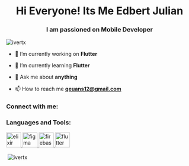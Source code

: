 <h1 align="center">Hi Everyone! Its Me Edbert Julian</h1>
<h3 align="center">I am passioned on Mobile Developer</h3>

<p align="left"> <img src="https://komarev.com/ghpvc/?username=ivertx&label=Profile%20views&color=0e75b6&style=flat" alt="ivertx" /> </p>

- 🔭 I’m currently working on **Flutter**

- 🌱 I’m currently learning **Flutter**

- 💬 Ask me about **anything**

- 📫 How to reach me **qeuans12@gmail.com**

<h3 align="left">Connect with me:</h3>
<p align="left">
</p>

<h3 align="left">Languages and Tools:</h3>
<p align="left">
  <a href="https://www.figma.com/" target="_blank" rel="noreferrer"> <img src="https://www.vectorlogo.zone/logos/elixir/elixir-icon.svg" alt="elixir" width="40" height="40"/> </a>
  <a href="https://www.figma.com/" target="_blank" rel="noreferrer"> <img src="https://www.vectorlogo.zone/logos/figma/figma-icon.svg" alt="figma" width="40" height="40"/> </a> <a href="https://firebase.google.com/" target="_blank" rel="noreferrer"> <img src="https://www.vectorlogo.zone/logos/firebase/firebase-icon.svg" alt="firebase" width="40" height="40"/> </a> <a href="https://flutter.dev" target="_blank" rel="noreferrer"> <img src="https://www.vectorlogo.zone/logos/flutterio/flutterio-icon.svg" alt="flutter" width="40" height="40"/> </a> </p>

<p>&nbsp;<img align="center" src="https://github-readme-stats.vercel.app/api?username=edbertjk&show_icons=true&locale=en" alt="ivertx" /></p>
